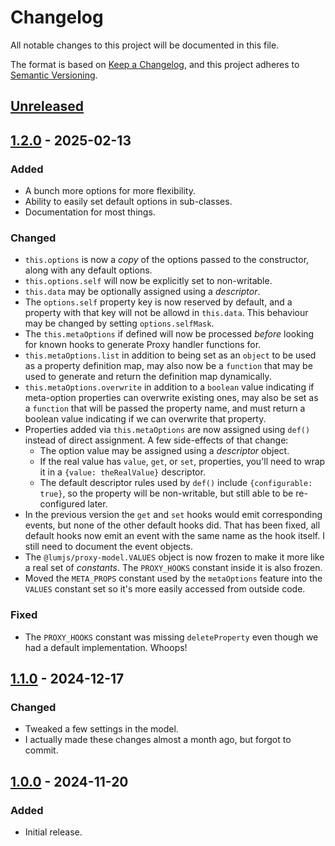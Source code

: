 # Changelog
All notable changes to this project will be documented in this file.

The format is based on [Keep a Changelog](https://keepachangelog.com/en/1.0.0/),
and this project adheres to [Semantic Versioning](https://semver.org/spec/v2.0.0.html).

## [Unreleased]

## [1.2.0] - 2025-02-13
### Added
- A bunch more options for more flexibility.
- Ability to easily set default options in sub-classes.
- Documentation for most things.
### Changed
- `this.options` is now a _copy_ of the options passed to
  the constructor, along with any default options.
- `this.options.self` will now be explicitly set to non-writable.
- `this.data` may be optionally assigned using a _descriptor_.
- The `options.self` property key is now reserved by default,
  and a property with that key will not be allowd in `this.data`.
  This behaviour may be changed by setting `options.selfMask`.
- The `this.metaOptions` if defined will now be processed _before_
  looking for known hooks to generate Proxy handler functions for.
- `this.metaOptions.list` in addition to being set as an `object` to be
  used as a property definition map, may also now be a `function` that
  may be used to generate and return the definition map dynamically.
- `this.metaOptions.overwrite` in addition to a `boolean` value indicating
  if meta-option properties can overwrite existing ones, may also be set
  as a `function` that will be passed the property name, and must return
  a boolean value indicating if we can overwrite that property.
- Properties added via `this.metaOptions` are now assigned using `def()`
  instead of direct assignment. A few side-effects of that change:
  - The option value may be assigned using a _descriptor_ object.
  - If the real value has `value`, `get`, or `set`, properties, you'll
    need to wrap it in a `{value: theRealValue}` descriptor.
  - The default descriptor rules used by `def()` include
    `{configurable: true}`, so the property will be non-writable,
    but still able to be re-configured later.
- In the previous version the `get` and `set` hooks would emit
  corresponding events, but none of the other default hooks did.
  That has been fixed, all default hooks now emit an event with
  the same name as the hook itself. I still need to document the
  event objects.
- The `@lumjs/proxy-model.VALUES` object is now frozen to make it
  more like a real set of _constants_. The `PROXY_HOOKS` constant
  inside it is also frozen.
- Moved the `META_PROPS` constant used by the `metaOptions` feature
  into the `VALUES` constant set so it's more easily accessed
  from outside code.
### Fixed
- The `PROXY_HOOKS` constant was missing `deleteProperty` even though
  we had a default implementation. Whoops!

## [1.1.0] - 2024-12-17
### Changed
- Tweaked a few settings in the model.
- I actually made these changes almost a month ago, but forgot to commit.

## [1.0.0] - 2024-11-20
### Added
- Initial release.

[Unreleased]: https://github.com/supernovus/lum.proxy-model.js/compare/v1.2.0...HEAD
[1.2.0]: https://github.com/supernovus/lum.proxy-model.js/compare/v1.1.0...v1.2.0
[1.1.0]: https://github.com/supernovus/lum.proxy-model.js/compare/v1.0.0...v1.1.0
[1.0.0]: https://github.com/supernovus/lum.proxy-model.js/releases/tag/v1.0.0

